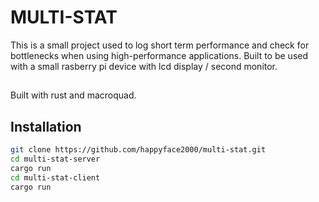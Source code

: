 <div align="center">

</div>

# MULTI-STAT

This is a small project used to log short term performance and check for bottlenecks when using high-performance applications.
Built to be used with a small rasberry pi device with lcd display / second monitor.

##

Built with rust and macroquad.

## Installation
```bash
git clone https://github.com/happyface2000/multi-stat.git
cd multi-stat-server
cargo run
cd multi-stat-client
cargo run
